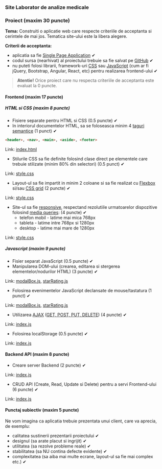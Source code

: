 ### Site Laborator de analize medicale

### Proiect (maxim 30 puncte)

**Tema:** Construiti o aplicatie web care respecte criteriile de acceptanta si cerintele de mai jos. Tematica site-ului este la libera alegere.

**Criterii de acceptanta:**

- aplicatia sa fie [Single Page Application](https://en.wikipedia.org/wiki/Single-page_application) ✔
- codul sursa (nearhivat) al proiectului trebuie sa fie salvat pe [GitHub](https://github.com/) ✔
- nu puteti folosi librarii, framework-uri [CSS](https://en.wikipedia.org/wiki/CSS_framework) sau [JavaScript](https://en.wikipedia.org/wiki/JavaScript_framework) (cum ar fi jQuery, Bootstrap, Angular, React, etc) pentru realizarea frontend-ului ✔

> **Atentie!** Orice proiect care nu respecta criteriile de acceptanta este evaluat la 0 puncte. 

#### Frontend (maxim 17 puncte)

##### HTML si CSS (maxim 8 puncte)

- Fisiere separate pentru HTML si CSS (0.5 puncte) ✔
- In interiorul documentelor HTML, sa se foloseasca minim 4 [taguri semantice](https://www.w3schools.com/html/html5_semantic_elements.asp) (1 punct) ✔
```html
<header>, <nav>, <main>, <aside>, <footer> 
```
Link: [index.html](public/index.html)
- Stilurile CSS sa fie definite folosind clase direct pe elementele care trebuie stilizate (minim 80% din selectori) (0.5 punct) ✔

Link: [style.css](public/css/style.css)
- Layout-ul sa fie impartit in minim 2 coloane si sa fie realizat cu [Flexbox](https://css-tricks.com/snippets/css/a-guide-to-flexbox/) si/sau [CSS grid](https://css-tricks.com/snippets/css/complete-guide-grid/) (2 puncte) ✔

Link: [style.css](public/css/style.css)
- Site-ul sa fie [responsive](https://www.w3schools.com/html/html_responsive.asp), respectand rezolutiile urmatoarelor dispozitive folosind [media queries](https://www.uxpin.com/studio/blog/media-queries-responsive-web-design/): (4 puncte) ✔
  - telefon mobil - latime mai mica 768px
  - tableta - latime intre 768px si 1280px
  - desktop - latime mai mare de 1280px
  
Link: [style.css](public/css/style.css)

##### Javascript (maxim 9 puncte)

- Fisier separat JavaScript (0.5 puncte) ✔
- Manipularea DOM-ului (crearea, editarea si stergerea elementelor/nodurilor HTML) (3 puncte) ✔

Link: [modalBox.js](public/js/modalBox.js), [starRating.js](public/js/starRating.js)
- Folosirea evenimentelor JavaScript declansate de mouse/tastatura (1 punct) ✔

Link: [modalBox.js](public/js/modalBox.js), [starRating.js](public/js/starRating.js)
- Utilizarea [AJAX](https://www.w3schools.com/xml/ajax_intro.asp) ([GET, POST, PUT, DELETE](http://www.restapitutorial.com/lessons/httpmethods.html)) (4 puncte) ✔ 

Link: [index.js](public/js/index.js)
- Folosirea localStorage (0.5 puncte) ✔ 

Link: [index.js](public/js/index.js)

#### Backend API (maxim 8 puncte)

- Creare server Backend (2 puncte) ✔ 

Link: [index.js](app.js)
- CRUD API (Create, Read, Update si Delete) pentru a servi Frontend-ului (6 puncte) ✔ 

Link: [index.js](app.js)

#### Punctaj subiectiv (maxim 5 puncte)

Ne vom imagina ca aplicatia trebuie prezentata unui client, care va aprecia, de exemplu:

- calitatea sustinerii prezentarii proiectului ✔
- designul (sa arate placut si ingrijit) ✔
- utilitatea (sa rezolve probleme reale) ✔
- stabilitatea (sa NU contina defecte evidente) ✔
- complexitatea (sa aiba mai multe ecrane, layout-ul sa fie mai complex etc.) ✔
